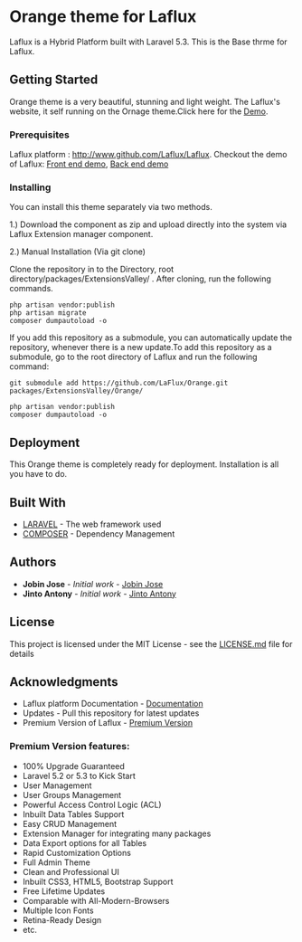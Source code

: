 # Orange theme for Laflux

Laflux is a Hybrid Platform built with Laravel 5.3. This is the Base thrme for Laflux.

## Getting Started

Orange theme is a very beautiful, stunning and light weight. The Laflux's website, it self running on the Ornage theme.Click here for the [Demo](http://laflux.com/).

### Prerequisites

Laflux platform : http://www.github.com/Laflux/Laflux. Checkout the demo of Laflux: [Front end demo](http://demo.laflux.com/), [Back end demo](http://demo.laflux.com/admin/dashboard)

### Installing

You can install this theme separately via two methods.

1.) Download the component as zip and upload directly into the system via Laflux Extension manager component.

2.) Manual Installation (Via git clone)

Clone the repository in to the Directory, root directory/packages/ExtensionsValley/ . After cloning, run the following commands.

```
php artisan vendor:publish 
php artisan migrate
composer dumpautoload -o
```

If you add this repository as a submodule, you can automatically update the repository, whenever there is a new update.To add this repository as a submodule, go to the root directory of Laflux and run the following command:

```
git submodule add https://github.com/LaFlux/Orange.git packages/ExtensionsValley/Orange/

php artisan vendor:publish 
composer dumpautoload -o
```

## Deployment

This Orange theme is completely ready for deployment. Installation is all you have to do.

## Built With

* [LARAVEL](https://laravel.com/) - The web framework used
* [COMPOSER](https://getcomposer.org/) - Dependency Management

## Authors

* **Jobin Jose** - *Initial work* - [Jobin Jose](https://github.com/Jobinjose01)
* **Jinto Antony** - *Initial work* - [Jinto Antony](https://github.com/JintoAntony)

## License

This project is licensed under the MIT License - see the [LICENSE.md](LICENSE.md) file for details

## Acknowledgments

* Laflux platform Documentation - [Documentation](http://docs.laflux.com/)
* Updates - Pull this repository for latest updates
* Premium Version of Laflux - [Premium Version](http://extensionsvalley.com/downloads/laravel-admin-dashboard/)

### Premium Version features:
* 100% Upgrade Guaranteed
* Laravel 5.2 or 5.3 to Kick Start
* User Management
* User Groups Management
* Powerful Access Control Logic (ACL)
* Inbuilt Data Tables Support
* Easy CRUD Management
* Extension Manager for integrating many packages
* Data Export options for all Tables
* Rapid Customization Options
* Full Admin Theme
* Clean and Professional UI
* Inbuilt CSS3, HTML5, Bootstrap Support
* Free Lifetime Updates
* Comparable with All-Modern-Browsers
* Multiple Icon Fonts
* Retina-Ready Design
* etc.


